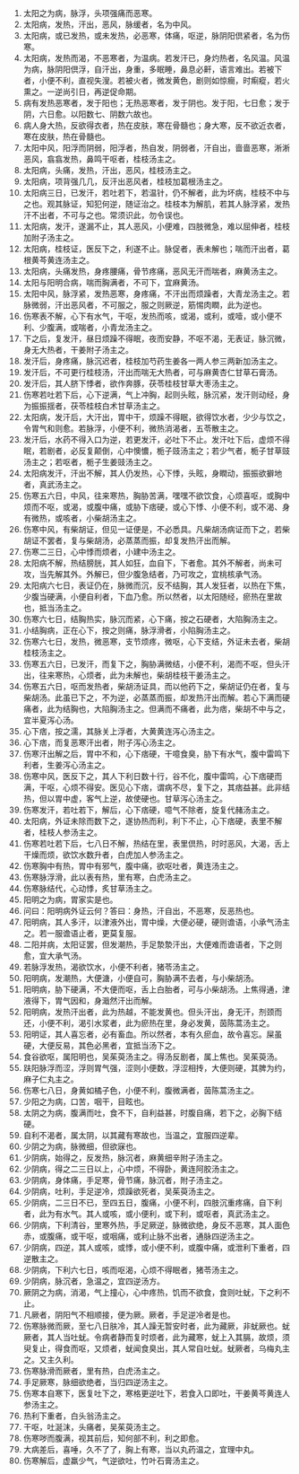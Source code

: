 001.	太阳之为病，脉浮，头项强痛而恶寒。
002.	太阳病，发热，汗出，恶风，脉缓者，名为中风。
003.	太阳病，或已发热，或未发热，必恶寒，体痛，呕逆，脉阴阳倶紧者，名为伤寒。
006.	太阳病，发热而渴，不恶寒者，为温病。若发汗已，身灼热者，名风温。风温为病，脉阴阳倶浮，自汗出，身重，多眠睡，鼻息必鼾，语言难出。若被下者，小便不利，直视失溲。若被火者，微发黄色，剧则如惊癎，时痸瘲，若火熏之。一逆尚引日，再逆促命期。
007.	病有发热恶寒者，发于阳也；无热恶寒者，发于阴也。发于阳，七日愈；发于阴，六日愈。以阳数七、阴数六故也。
011.	病人身大热，反欲得衣者，热在皮肤，寒在骨髓也；身大寒，反不欲近衣者，寒在皮肤，热在骨髓也。
012.	太阳中风，阳浮而阴弱，阳浮者，热自发，阴弱者，汗自出，啬啬恶寒，淅淅恶风，翕翕发热，鼻鸣干呕者，桂枝汤主之。
013.	太阳病，头痛，发热，汗出，恶风，桂枝汤主之。
014.	太阳病，项背强几几，反汗出恶风者，桂枝加葛根汤主之。
016.	太阳病三日，已发汗，若吐若下，若温针，仍不解者，此为坏病，桂枝不中与之也。观其脉证，知犯何逆，随证治之。桂枝本为解肌，若其人脉浮紧，发热汗不出者，不可与之也。常须识此，勿令误也。
020.	太阳病，发汗，遂漏不止，其人恶风，小便难，四肢微急，难以屈伸者，桂枝加附子汤主之。
034.	太阳病，桂枝证，医反下之，利遂不止。脉促者，表未解也；喘而汗出者，葛根黄芩黄连汤主之。
035.	太阳病，头痛发热，身疼腰痛，骨节疼痛，恶风无汗而喘者，麻黄汤主之。
036.	太阳与阳明合病，喘而胸满者，不可下，宜麻黄汤。
038.	太阳中风，脉浮紧，发热恶寒，身疼痛，不汗出而烦躁者，大青龙汤主之。若脉微弱，汗出恶风者，不可服之，服之则厥逆，筋惕肉瞤，此为逆也。
040.	伤寒表不解，心下有水气，干呕，发热而咳，或渴，或利，或噎，或小便不利、少腹满，或喘者，小青龙汤主之。
061.	下之后，复发汗，昼日烦躁不得眠，夜而安静，不呕不渴，无表证，脉沉微，身无大热者，干姜附子汤主之。
062.	发汗后，身疼痛，脉沉迟者，桂枝加芍药生姜各一两人参三两新加汤主之。
063.	发汗后，不可更行桂枝汤，汗出而喘无大热者，可与麻黄杏仁甘草石膏汤。
065.	发汗后，其人脐下悸者，欲作奔豚，茯苓桂枝甘草大枣汤主之。
067.	伤寒若吐若下后，心下逆满，气上冲胸，起则头眩，脉沉紧，发汗则动经，身为振振揺者，茯苓桂枝白术甘草汤主之。
071.	太阳病，发汗后，大汗出，胃中干，烦躁不得眠，欲得饮水者，少少与饮之，令胃气和则愈。若脉浮，小便不利，微热消渴者，五苓散主之。
076.	发汗后，水药不得入口为逆，若更发汗，必吐下不止。发汗吐下后，虚烦不得眠，若剧者，必反复颠倒，心中懊憹，栀子豉汤主之；若少气者，栀子甘草豉汤主之；若呕者，栀子生姜豉汤主之。
082.	太阳病发汗，汗出不解，其人仍发热，心下悸，头眩，身瞤动，振振欲擗地者，真武汤主之。
096.	伤寒五六日，中风，往来寒热，胸胁苦满，嘿嘿不欲饮食，心烦喜呕，或胸中烦而不呕，或渴，或腹中痛，或胁下痞硬，或心下悸、小便不利，或不渴、身有微热，或咳者，小柴胡汤主之。
101.	伤寒中风，有柴胡证，但见一证便是，不必悉具。凡柴胡汤病证而下之，若柴胡证不罢者，复与柴胡汤，必蒸蒸而振，却复发热汗出而解。
102.	伤寒二三日，心中悸而烦者，小建中汤主之。
106.	太阳病不解，热结膀胱，其人如狂，血自下，下者愈。其外不解者，尚未可攻，当先解其外。外解已，但少腹急结者，乃可攻之，宜桃核承气汤。
124.	太阳病六七日，表证仍在，脉微而沉，反不结胸，其人发狂者，以热在下焦，少腹当硬满，小便自利者，下血乃愈。所以然者，以太阳随经，瘀热在里故也，抵当汤主之。
135.	伤寒六七日，结胸热实，脉沉而紧，心下痛，按之石硬者，大陷胸汤主之。
138.	小结胸病，正在心下，按之则痛，脉浮滑者，小陷胸汤主之。
146.	伤寒六七日，发热，微恶寒，支节烦疼，微呕，心下支结，外证未去者，柴胡桂枝汤主之。
147.	伤寒五六日，已发汗，而复下之，胸胁满微结，小便不利，渴而不呕，但头汗出，往来寒热，心烦者，此为未解也，柴胡桂枝干姜汤主之。
149.	伤寒五六日，呕而发热者，柴胡汤证具，而以他药下之，柴胡证仍在者，复与柴胡汤。此虽已下之，不为逆，必蒸蒸而振，却发热汗出而解。若心下满而硬痛者，此为结胸也，大陷胸汤主之。但满而不痛者，此为痞，柴胡不中与之，宜半夏泻心汤。
154.	心下痞，按之濡，其脉关上浮者，大黄黄连泻心汤主之。
155.	心下痞，而复恶寒汗出者，附子泻心汤主之。
157.	伤寒汗出解之后，胃中不和，心下痞硬，干噫食臭，胁下有水气，腹中雷鸣下利者，生姜泻心汤主之。
158.	伤寒中风，医反下之，其人下利日数十行，谷不化，腹中雷鸣，心下痞硬而满，干呕，心烦不得安。医见心下痞，谓病不尽，复下之，其痞益甚。此非结热，但以胃中虚，客气上逆，故使硬也。甘草泻心汤主之。
161.	伤寒发汗，若吐若下，解后，心下痞硬，噫气不除者，旋复代赭汤主之。
163.	太阳病，外证未除而数下之，遂协热而利，利下不止，心下痞硬，表里不解者，桂枝人参汤主之。
168.	伤寒若吐若下后，七八日不解，热结在里，表里倶热，时时恶风，大渴，舌上干燥而烦，欲饮水数升者，白虎加人参汤主之。
173.	伤寒胸中有热，胃中有邪气，腹中痛，欲呕吐者，黄连汤主之。
176.	伤寒脉浮滑，此以表有热，里有寒，白虎汤主之。
177.	伤寒脉结代，心动悸，炙甘草汤主之。
180.	阳明之为病，胃家实是也。
182.	问曰：阳明病外证云何？答曰：身热，汗自出，不恶寒，反恶热也。
213.	阳明病，其人多汗，以津液外出，胃中燥，大便必硬，硬则谵语，小承气汤主之。若一服谵语止者，更莫复服。
220.	二阳并病，太阳证罢，但发潮热，手足漐漐汗出，大便难而谵语者，下之则愈，宜大承气汤。
223.	若脉浮发热，渴欲饮水，小便不利者，猪苓汤主之。
229.	阳明病，发潮热，大便溏，小便自可，胸胁满不去者，与小柴胡汤。
230.	阳明病，胁下硬满，不大便而呕，舌上白胎者，可与小柴胡汤。上焦得通，津液得下，胃气因和，身濈然汗出而解。
236.	阳明病，发热汗出者，此为热越，不能发黄也。但头汗出，身无汗，剂颈而还，小便不利，渴引水浆者，此为瘀热在里，身必发黄，茵陈蒿汤主之。
237.	阳明证，其人喜忘者，必有畜血。所以然者，本有久瘀血，故令喜忘。屎虽硬，大便反易，其色必黑者，宜抵当汤下之。
243.	食谷欲呕，属阳明也，吴茱萸汤主之。得汤反剧者，属上焦也。吴茱萸汤。
247.	趺阳脉浮而涩，浮则胃气强，涩则小便数，浮涩相抟，大便则硬，其脾为约，麻子仁丸主之。
260.	伤寒七八日，身黄如橘子色，小便不利，腹微满者，茵陈蒿汤主之。
263.	少阳之为病，口苦，咽干，目眩也。
273.	太阴之为病，腹满而吐，食不下，自利益甚，时腹自痛，若下之，必胸下结硬。
277.	自利不渴者，属太阴，以其藏有寒故也，当温之，宜服四逆辈。
281.	少阴之为病，脉微细，但欲寐也。
301.	少阴病，始得之，反发热，脉沉者，麻黄细辛附子汤主之。
303.	少阴病，得之二三日以上，心中烦，不得卧，黄连阿胶汤主之。
305.	少阴病，身体痛，手足寒，骨节痛，脉沉者，附子汤主之。
309.	少阴病，吐利，手足逆冷，烦躁欲死者，吴茱萸汤主之。
316.	少阴病，二三日不已，至四五日，腹痛，小便不利，四肢沉重疼痛，自下利者，此为有水气。其人或咳，或小便利，或下利，或呕者，真武汤主之。
317.	少阴病，下利清谷，里寒外热，手足厥逆，脉微欲绝，身反不恶寒，其人面色赤，或腹痛，或干呕，或咽痛，或利止脉不出者，通脉四逆汤主之。
318.	少阴病，四逆，其人或咳，或悸，或小便不利，或腹中痛，或泄利下重者，四逆散主之。
319.	少阴病，下利六七日，咳而呕渴，心烦不得眠者，猪苓汤主之。
323.	少阴病，脉沉者，急温之，宜四逆汤方。
326.	厥阴之为病，消渴，气上撞心，心中疼热，饥而不欲食，食则吐蚘，下之利不止。
337.	凡厥者，阴阳气不相顺接，便为厥。厥者，手足逆冷者是也。
338.	伤寒脉微而厥，至七八日肤冷，其人躁无暂安时者，此为藏厥，非蚘厥也。蚘厥者，其人当吐蚘。令病者静而复时烦者，此为藏寒，蚘上入其膈，故烦，须臾复止，得食而呕，又烦者，蚘闻食臭出，其人常自吐蚘。蚘厥者，乌梅丸主之。又主久利。
350.	伤寒脉滑而厥者，里有热，白虎汤主之。
351.	手足厥寒，脉细欲绝者，当归四逆汤主之。
359. 伤寒本自寒下，医复吐下之，寒格更逆吐下，若食入口即吐，干姜黄芩黄连人参汤主之。
371.	热利下重者，白头翁汤主之。
378.	干呕，吐涎沫，头痛者，吴茱萸汤主之。
381.	伤寒哕而腹满，视其前后，知何部不利，利之即愈。
396.	大病差后，喜唾，久不了了，胸上有寒，当以丸药温之，宜理中丸。
397.	伤寒解后，虚羸少气，气逆欲吐，竹叶石膏汤主之。
